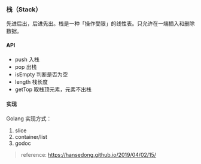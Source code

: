 ### 栈（Stack）

先进后出，后进先出。栈是一种「操作受限」的线性表。只允许在一端插入和删除数据。

#### API

- push 入栈
- pop 出栈
- isEmpty 判断是否为空
- length 栈长度
- getTop 取栈顶元素，元素不出栈

#### 实现

Golang 实现方式：

1. slice
2. container/list
3. godoc

> reference: https://hansedong.github.io/2019/04/02/15/
